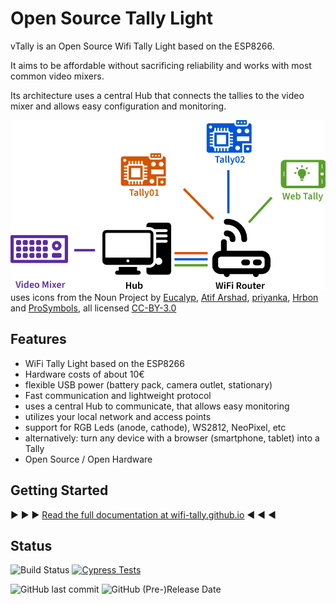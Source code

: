 # Open Source Tally Light

vTally is an Open Source Wifi Tally Light based on the ESP8266.

It aims to be affordable without sacrificing reliability and works with most
common video mixers.

Its architecture uses a central Hub that connects the tallies to the video mixer and
allows easy configuration and monitoring.

![Architecture Setup](documentation/docs/images/architecture.png)
uses icons from the Noun Project by 
[Eucalyp](https://thenounproject.com/browse/?i=3151803),
[Atif Arshad](https://thenounproject.com/browse/?i=1294543),
[priyanka](https://thenounproject.com/browse/?i=1637910),
[Hrbon](https://thenounproject.com/browse?i=3014911) and
[ProSymbols](https://thenounproject.com/browse/?i=1086042), all licensed [CC-BY-3.0](https://creativecommons.org/licenses/by/3.0/us/legalcode)

## Features

* WiFi Tally Light based on the ESP8266
* Hardware costs of about 10€
* flexible USB power (battery pack, camera outlet, stationary)
* Fast communication and lightweight protocol
* uses a central Hub to communicate, that allows easy monitoring
* utilizes your local network and access points
* support for RGB Leds (anode, cathode), WS2812, NeoPixel, etc
* alternatively: turn any device with a browser (smartphone, tablet) into a Tally
* Open Source / Open Hardware

## Getting Started

:arrow_forward: :arrow_forward: :arrow_forward: [Read the full documentation at wifi-tally.github.io](https://wifi-tally.github.io/) :arrow_backward: :arrow_backward: :arrow_backward:

## Status

![Build Status](https://github.com/wifi-tally/wifi-tally/workflows/build/badge.svg)
[![Cypress Tests](https://img.shields.io/endpoint?url=https://dashboard.cypress.io/badge/detailed/1qd2ua/master&style=flat&logo=cypress)](https://dashboard.cypress.io/projects/1qd2ua/runs)

![GitHub last commit](https://img.shields.io/github/last-commit/wifi-tally/wifi-tally)
![GitHub (Pre-)Release Date](https://img.shields.io/github/release-date-pre/wifi-tally/wifi-tally?label=latest%20release)
